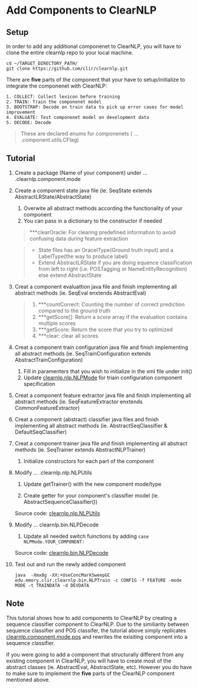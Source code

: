 # Add Components to ClearNLP

## Setup

In order to add any additional componenet to ClearNLP, you will have to clone the entire clearnlp repo to your local machine.
	
	cd ~/TARGET_DIRECTORY_PATH/
	git clone https://github.com/clir/clearnlp.git

There are **five** parts of the component that your have to setup/initialize to integrate the componenet with ClearNLP:
	
	1. COLLECT: Collect lexicon before training
	2. TRAIN: Train the componenet model
	3. BOOTSTRAP: Decode on train data to pick up error cases for model improvement
	4. EVALUATE: Test componenet model on development data
	5. DECODE: Decode
> These are declared enums for componenets ( ... .component.utils.CFlag)

## Tutorial

1. Create a package (Name of your component) under ... .clearnlp.component.mode

2. Create a component state java file (ie. SeqState extends AbstractLRState/AbstractState)

	1. Overwite all abstract methods according the functionality of your component
	2. You can pass in a dictionary to the constructor if needed
	
	> ***clearOracle: For clearing predefined information to avoid confusing data during feature extraction
	
	> - State files has an OracelType(Ground truth input) and a LabelType(the way to produce label)
	> - Extend AbstractLRState if you are doing equence classification from left to right (i.e. POSTagging or NameEntityRecognition) else extend AbstractState
	
	<!--Demo Code: [clearnlp.component.mode.sequence.SeqState](https://github.com/clir/clearnlp/blob/master/src/main/java/edu/emory/clir/clearnlp/component/mode/sequence/SeqState.java)-->

3. Creat a component evaluattion java file and finish implementing all abstract methods (ie. SeqEval enxtends AbstractEval)

	> 1. ***countCorrect: Counting the number of correct prediction compared to the ground truth
	> 2. ***getScore[]: Return a score array if the evaluation contains multiple scores
	> 3. ***getScore: Return the score that you try to optimized
	> 4. ***clear: clear all scores

	<!--Demo code: [clearnlp.component.mode.sequence.SeqEval](https://github.com/clir/clearnlp/blob/master/src/main/java/edu/emory/clir/clearnlp/component/mode/sequence/SeqEval.java)-->

4. Creat a component train configuration java file and finish implementing all abstract methods (ie. SeqTrainConfiguration extends AbstractTrainConfiguration)

	1. Fill in paramenters that you wish to initialize in the xml file under init()
	2. Update [clearnlp.nlp.NLPMode](https://github.com/clir/clearnlp/blob/master/src/main/java/edu/emory/clir/clearnlp/nlp/NLPMode.java) for triain configuration component specification

	<!--Demo code: [clearnlp.component.mode.sequence.SeqTrainConfiguration](https://github.com/clir/clearnlp/blob/master/src/main/java/edu/emory/clir/clearnlp/component/mode/sequence/SeqTrainConfiguration.java)-->

5. Creat a component feature extractor java file and finish implementing all abstract methods (ie. SeqFeatureExtractor enxtends CommonFeatureExtractor)

	<!--Demo code: [clearnlp.component.mode.sequence.SeqFeatureExtractor](https://github.com/clir/clearnlp/blob/master/src/main/java/edu/emory/clir/clearnlp/component/mode/sequence/SeqFeatureExtractor.java)-->

6. Creat a component (abstract) classifier java files and finish implementing all abstract methods (ie. AbstractSeqClassifier & DefaultSeqClassifier)

	<!--Demo code (AbstractSeqClassifier): [clearnlp.component.mode.sequence.AbstractSequenceClassifier](https://github.com/clir/clearnlp/blob/master/src/main/java/edu/emory/clir/clearnlp/component/mode/sequence/AbstractSequenceClassifier.java)-->	
	<!--Demo code (DefaultSeqClassifier): [clearnlp.component.mode.sequence.DefaultSequenceClassifier](https://github.com/clir/clearnlp/blob/master/src/main/java/edu/emory/clir/clearnlp/component/mode/sequence/DefaultSequenceClassifier.java)-->

7. Creat a component trainer java file and finish implementing all abstract methods (ie. SeqTrainer extends AbstractNLPTrainer)

	1. Initialize constructors for each part of the component

	<!--Demo code: [clearnlp.component.mode.sequence.SeqTrainer](https://github.com/clir/clearnlp/blob/master/src/main/java/edu/emory/clir/clearnlp/component/mode/sequence/SeqTrainer.java)-->

8. Modify ... .clearnlp.nlp.NLPUtils

	1. Update getTrainer() with the new component mode/type
	
	2. Create getter for your component's classifier model (ie. AbstractSequenceClassifier())

	Source code: [clearnlp.nlp.NLPUtils](https://github.com/clir/clearnlp/blob/master/src/main/java/edu/emory/clir/clearnlp/nlp/NLPUtils.java)

9. Modify ... clearnlp.bin.NLPDecode

	1. Update all needed switch fuinctions by adding `case NLPMode.YOUR_COMPONENT:`

	Source code: [clearnlp.bin.NLPDecode](https://github.com/clir/clearnlp/blob/master/src/main/java/edu/emory/clir/clearnlp/bin/NLPDecode.java)

10. Test out and run the newly added component

		java  -Xmx8g -XX:+UseConcMarkSweepGC edu.emory.clir.clearnlp.bin.NLPTrain -c CONFIG -f FEATURE -mode MODE -t TRAINDATA -d DEVDATA
		
	<!--Sample configuration xml: [resources.configure.config_sequence.xml](https://github.com/clir/clearnlp/blob/master/src/main/resources/configure/config_sequence.xml)-->
	
## Note
This tutorial shows how to add components to ClearNLP by creating a sequence classifier component to ClearNLP. Due to the similiarity between sequence classifier and POS classifer, the tutorial above simply replicates [clearnlp.component.mode.pos](https://github.com/clir/clearnlp/tree/master/src/main/java/edu/emory/clir/clearnlp/component/mode/pos) and rewrites the exisiting component into a sequence classifier. 

If you were going to add a component that structurally different from any existing component in ClearNLP, you will have to create most of the abstract classes (ie. AbstractEval, AbstractState, etc). However you do have to make sure to implement the **five** parts of the ClearNLP component mentioned above.